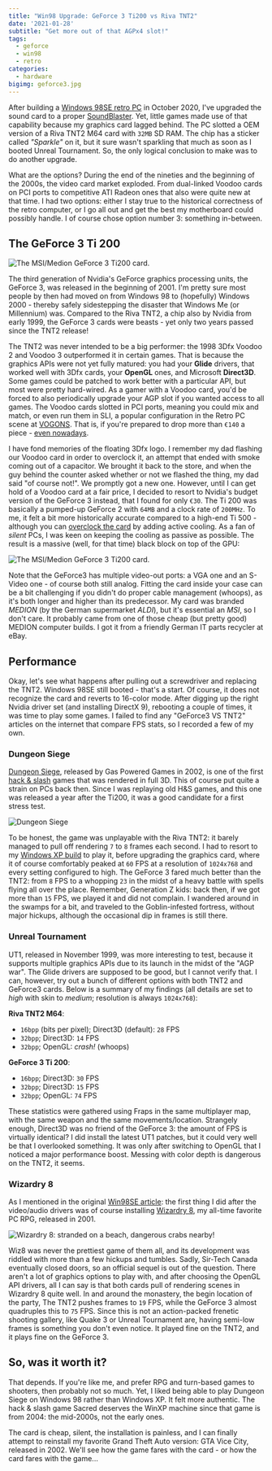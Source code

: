```yaml
---
title: "Win98 Upgrade: GeForce 3 Ti200 vs Riva TNT2"
date: '2021-01-28'
subtitle: "Get more out of that AGPx4 slot!"
tags:
  - geforce
  - win98
  - retro
categories:
  - hardware
bigimg: geforce3.jpg
---
```


After building a [Windows 98SE retro PC](/post/2020/10/building-an-athlon-win98-retro-pc) in October 2020, I've upgraded the sound card to a proper [SoundBlaster](/tags/soundblaster). Yet, little games made use of that capability because my graphics card lagged behind. The PC slotted a OEM version of a Riva TNT2 M64 card with `32MB` SD RAM. The chip has a sticker called _"Sparkle"_ on it, but it sure wasn't sparkling that much as soon as I booted Unreal Tournament. So, the only logical conclusion to make was to do another upgrade.

What are the options? During the end of the nineties and the beginning of the 2000s, the video card market exploded. From dual-linked Voodoo cards on PCI ports to competitive ATI Radeon ones that also were quite new at that time. I had two options: either I stay true to the historical correctness of the retro computer, or I go all out and get the best my motherboard could possibly handle. I of course chose option number 3: something in-between.  

## The GeForce 3 Ti 200 

![](../geforce3.jpg "The MSI/Medion GeForce 3 Ti200 card.")

The third generation of Nvidia's GeForce graphics processing units, the GeForce 3, was released in the beginning of 2001. I'm pretty sure most people by then had moved on from Windows 98 to (hopefully) Windows 2000 - thereby safely sidestepping the disaster that Windows Me (or Millennium) was. Compared to the Riva TNT2, a chip also by Nvidia from early 1999, the GeForce 3 cards were beasts - yet only two years passed since the TNT2 release!

The TNT2 was never intended to be a big performer: the 1998 3Dfx Voodoo 2 and Voodoo 3 outperformed it in certain games. That is because the graphics APIs were not yet fully matured: you had your **Glide** drivers, that worked well with 3Dfx cards, your **OpenGL** ones, and Microsoft **Direct3D**. Some games could be patched to work better with a particular API, but most were pretty hard-wired. As a gamer with a Voodoo card, you'd be forced to also periodically upgrade your AGP slot if you wanted access to all games. The Voodoo cards slotted in PCI ports, meaning you could mix and match, or even run them in SLI, a popular configuration in the Retro PC scene at [VOGONS](https://vogons.org). That is, if you're prepared to drop more than `€140` a piece - [even nowadays](https://www.benl.ebay.be/sch/i.html?_from=R40&_trksid=m570.l1313&_nkw=voodoo+2&_sacat=0). 

I have fond memories of the floating 3Dfx logo. I remember my dad flashing our Voodoo card in order to overclock it, an attempt that ended with smoke coming out of a capacitor. We brought it back to the store, and when the guy behind the counter asked whether or not we flashed the thing, my dad said "of course not!". We promptly got a new one. However, until I can get hold of a Voodoo card at a fair price, I decided to resort to Nvidia's budget version of the GeForce 3 instead, that I found for only `€30`. The Ti 200 was basically a pumped-up GeForce 2 with `64MB` and a clock rate of `200MHz`. To me, it felt a bit more historically accurate compared to a high-end Ti 500 - although you can [overclock the card](https://www.philscomputerlab.com/geforce3-ti-200.html) by adding active cooling. As a fan of _silent_ PCs, I was keen on keeping the cooling as passive as possible. The result is a massive (well, for that time) black block on top of the GPU:

![](../geforcevsriva.jpg "The MSI/Medion GeForce 3 Ti200 card.")

Note that the GeForce3 has multiple video-out ports: a VGA one and an S-Video one - of course both still analog. Fitting the card inside your case can be a bit challenging if you didn't do proper cable management (whoops), as it's both longer and higher than its predecessor. My card was branded _MEDION_ (by the German supermarket _ALDI_), but it's essential an _MSI_, so I don't care. It probably came from one of those cheap (but pretty good) MEDION computer builds. I got it from a friendly German IT parts recycler at eBay. 

## Performance

Okay, let's see what happens after pulling out a screwdriver and replacing the TNT2. Windows 98SE still booted - that's a start. Of course, it does not recognize the card and reverts to 16-color mode. After digging up the right Nvidia driver set (and installing DirectX 9), rebooting a couple of times, it was time to play some games. I failed to find any "GeForce3 VS TNT2" articles on the internet that compare FPS stats, so I recorded a few of my own. 

### Dungeon Siege

[Dungeon Siege](https://jefklakscodex.com/articles/reviews/dungeon-siege/), released by Gas Powered Games in 2002, is one of the first [hack & slash](https://jefklakscodex.com/articles/features/the-best-and-worst-retro-hack-and-slash-games/) games that was rendered in full 3D. This of course put quite a strain on PCs back then. Since I was replaying old H&S games, and this one was released a year after the Ti200, it was a good candidate for a first stress test. 

![](/post/2020/11/furyseye.jpg "Dungeon Siege")

To be honest, the game was unplayable with the Riva TNT2: it barely managed to pull off rendering `7` to `8` frames each second. I had to resort to my [Windows XP build](/post/2020/10/building-a-core2duo-winxp-retro-pc/) to play it, before upgrading the graphics card, where it of course comfortably peaked at `60` FPS at a resolution of `1024x768` and every setting configured to high. The GeForce 3 fared much better than the TNT2: from `8` FPS to a whopping `23` in the midst of a heavy battle with spells flying all over the place. Remember, Generation Z kids: back then, if we got more than `15` FPS, we played it and did not complain. I wandered around in the swamps for a bit, and traveled to the Goblin-infested fortress, without major hickups, although the occasional dip in frames is still there.

### Unreal Tournament

UT1, released in November 1999, was more interesting to test, because it supports multiple graphics APIs due to its launch in the midst of the "AGP war". The Glide drivers are supposed to be good, but I cannot verify that. I can, however, try out a bunch of different options with both TNT2 and GeForce3 cards. Below is a summary of my findings (all details are set to _high_ with skin to _medium_; resolution is always `1024x768`):

**Riva TNT2 M64**:

- `16bpp` (bits per pixel); Direct3D (default): `28` FPS
- `32bpp`; Direct3D: `14` FPS
- `32bpp`; OpenGL: _crash!_ (whoops)

**GeForce 3 Ti 200**:

- `16bpp`; Direct3D: `30` FPS
- `32bpp`; Direct3D: `15` FPS
- `32bpp`; OpenGL: `74` FPS

These statistics were gathered using Fraps in the same multiplayer map, with the same weapon and the same movements/location. Strangely enough, Direct3D was no friend of the GeForce 3: the amount of FPS is virtually identical? I did install the latest UT1 patches, but it could very well be that I overlooked something. It was only after switching to OpenGL that I noticed a major performance boost. Messing with color depth is dangerous on the TNT2, it seems. 

### Wizardry 8

As I mentioned in the original [Win98SE article](/post/2020/10/building-an-athlon-win98-retro-pc): the first thing I did after the video/audio drivers was of course installing [Wizardry 8](https://jefklakscodex.com/tags/wizardry8/), my all-time favorite PC RPG, released in 2001.

![](../wiz8.jpg "Wizardry 8: stranded on a beach, dangerous crabs nearby!")

Wiz8 was never the prettiest game of them all, and its development was riddled with more than a few hickups and tumbles. Sadly, Sir-Tech Canada eventually closed doors, so an official sequel is out of the question. There aren't a lot of graphics options to play with, and after choosing the OpenGL API drivers, all I can say is that both cards pull of rendering scenes in Wizardry 8 quite well. In and around the monastery, the begin location of the party, The TNT2 pushes frames to `19` FPS, while the GeForce 3 almost quadruples this to `75` FPS. Since this is not an action-packed frenetic shooting gallery, like Quake 3 or Unreal Tournament are, having semi-low frames is something you don't even notice. It played fine on the TNT2, and it plays fine on the GeForce 3.  

## So, was it worth it?

That depends. If you're like me, and prefer RPG and turn-based games to shooters, then probably not so much. Yet, I liked being able to play Dungeon Siege on Windows 98 rather than Windows XP. It felt more authentic. The hack & slash game Sacred deserves the WinXP machine since that game is from 2004: the mid-2000s, not the early ones. 

The card is cheap, silent, the installation is painless, and I can finally attempt to reinstall my favorite Grand Theft Auto version: GTA Vice City, released in 2002. We'll see how the game fares with the card - or how the card fares with the game... 
